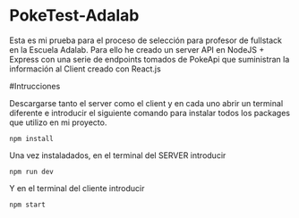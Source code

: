# PokeTest-Adalab

Esta es mi prueba para el proceso de selección para profesor de fullstack en la Escuela Adalab.
Para ello he creado un server API en NodeJS + Express con una serie de endpoints tomados de PokeApi que suministran la información al Client creado con React.js

#Intrucciones

Descargarse tanto el server como el client y en cada uno abrir un terminal diferente e introducir el siguiente comando para instalar todos los packages que utilizo en mi proyecto.

    npm install

Una vez instaladados, en el terminal del SERVER introducir

    npm run dev
    
Y en el terminal del cliente introducir

    npm start

